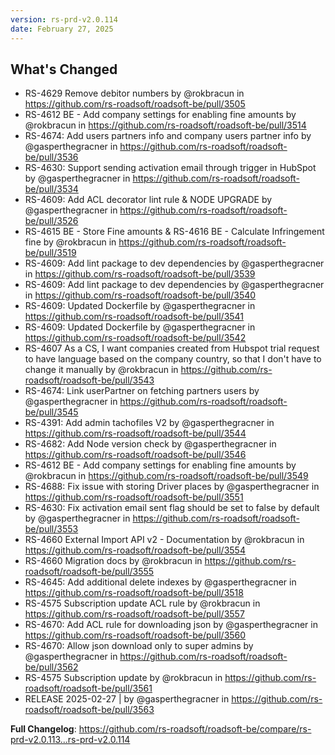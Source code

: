```yaml
---
version: rs-prd-v2.0.114
date: February 27, 2025
---
```


## What's Changed
* RS-4629 Remove debitor numbers by @rokbracun in https://github.com/rs-roadsoft/roadsoft-be/pull/3505
* RS-4612 BE - Add company settings for enabling fine amounts by @rokbracun in https://github.com/rs-roadsoft/roadsoft-be/pull/3514
* RS-4674: Add users partners info and company users partner info by @gasperthegracner in https://github.com/rs-roadsoft/roadsoft-be/pull/3536
* RS-4630: Support sending activation email through trigger in HubSpot by @gasperthegracner in https://github.com/rs-roadsoft/roadsoft-be/pull/3534
* RS-4609: Add ACL decorator lint rule & NODE UPGRADE by @gasperthegracner in https://github.com/rs-roadsoft/roadsoft-be/pull/3526
* RS-4615 BE - Store Fine amounts & RS-4616 BE - Calculate Infringement fine by @rokbracun in https://github.com/rs-roadsoft/roadsoft-be/pull/3519
* RS-4609: Add lint package to dev dependencies by @gasperthegracner in https://github.com/rs-roadsoft/roadsoft-be/pull/3539
* RS-4609: Add lint package to dev dependencies by @gasperthegracner in https://github.com/rs-roadsoft/roadsoft-be/pull/3540
* RS-4609: Updated Dockerfile by @gasperthegracner in https://github.com/rs-roadsoft/roadsoft-be/pull/3541
* RS-4609: Updated Dockerfile by @gasperthegracner in https://github.com/rs-roadsoft/roadsoft-be/pull/3542
* RS-4607 As a CS, I want companies created from Hubspot trial request to have language based on the company country, so that I don't have to change it manually by @rokbracun in https://github.com/rs-roadsoft/roadsoft-be/pull/3543
* RS-4674: Link userPartner on fetching partners users by @gasperthegracner in https://github.com/rs-roadsoft/roadsoft-be/pull/3545
* RS-4391: Add admin tachofiles V2 by @gasperthegracner in https://github.com/rs-roadsoft/roadsoft-be/pull/3544
* RS-4682: Add Node version check by @gasperthegracner in https://github.com/rs-roadsoft/roadsoft-be/pull/3546
* RS-4612 BE - Add company settings for enabling fine amounts by @rokbracun in https://github.com/rs-roadsoft/roadsoft-be/pull/3549
* RS-4688: Fix issue with storing Driver places by @gasperthegracner in https://github.com/rs-roadsoft/roadsoft-be/pull/3551
* RS-4630: Fix activation email sent flag should be set to false by default by @gasperthegracner in https://github.com/rs-roadsoft/roadsoft-be/pull/3553
* RS-4660 External Import API v2 - Documentation by @rokbracun in https://github.com/rs-roadsoft/roadsoft-be/pull/3554
* RS-4660 Migration docs by @rokbracun in https://github.com/rs-roadsoft/roadsoft-be/pull/3555
* RS-4645: Add additional delete indexes by @gasperthegracner in https://github.com/rs-roadsoft/roadsoft-be/pull/3518
* RS-4575 Subscription update ACL rule by @rokbracun in https://github.com/rs-roadsoft/roadsoft-be/pull/3557
* RS-4670: Add ACL rule for downloading json by @gasperthegracner in https://github.com/rs-roadsoft/roadsoft-be/pull/3560
* RS-4670: Allow json download only to super admins by @gasperthegracner in https://github.com/rs-roadsoft/roadsoft-be/pull/3562
* RS-4575 Subscription update by @rokbracun in https://github.com/rs-roadsoft/roadsoft-be/pull/3561
* RELEASE 2025-02-27 | by @gasperthegracner in https://github.com/rs-roadsoft/roadsoft-be/pull/3563


**Full Changelog**: https://github.com/rs-roadsoft/roadsoft-be/compare/rs-prd-v2.0.113...rs-prd-v2.0.114